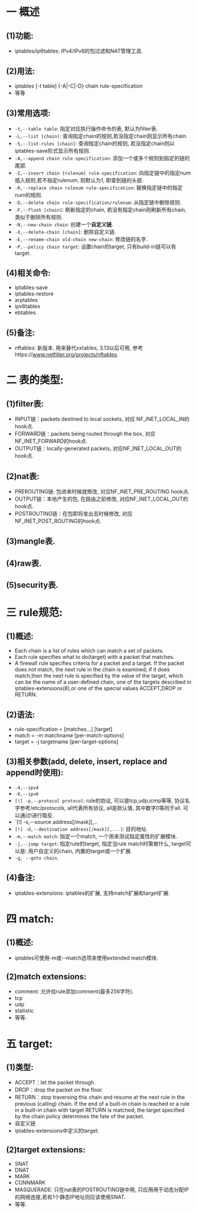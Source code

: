 # 一 概述
## (1)功能:
- iptables/ip6tables: IPv4/IPv6的包过滤和NAT管理工具.

## (2)用法:
- iptables [-t table] {-A|-C|-D} chain rule-specification
- 等等

## (3)常用选项:
- `-t,--table table`: 指定对应执行操作命令的表, 默认为filter表.
- `-L,--list [chain]`: 查询指定chain的规则,若没指定chain则显示所有chain.
- `-S,--list-rules [chain]`: 查询指定chain的规则, 若没指定chain则以iptables-save形式显示所有规则.
- `-A,--append chain rule-specification`: 添加一个或多个规则到指定的链的尾部.
- `-I,--insert chain [rulenum] rule-specification`: 向指定链中的指定num插入规则,若不指定rulenum, 则默认为1, 即查到链的头部.
- `-R,--replace chain rulenum rule-specification`: 替换指定链中的指定num的规则.
- `-D,--delete chain rule-specification/rulenum`: 从指定链中删除规则. 
- `-F,--flush [chain]`: 刷新指定的chain, 若没有指定chain则刷新所有chain, 类似于删除所有规则.
- `-N,--new-chain chain`: 创建一个**自定义链**.
- `-X,--delete-chain [chain]`: 删除自定义链.
- `-E,--rename-chain old-chain new-chain`: 修改链的名字.
- `-P,--policy chain target`: 设置chain的target, 只有build-in链可以有target.

## (4)相关命令:
- iptables-save
- iptables-restore
- arptables
- ipv6tables
- ebtables

## (5)备注:
- nftables: 新版本, 用来替代xxtables, 3.13以后可用, 参考https://www.netfilter.org/projects/nftables.

# 二 表的类型:
## (1)filter表:
- INPUT链：packets destined to local sockets, 对应 NF_INET_LOCAL_IN的hook点.
- FORWARD链：packets being routed through the box, 对应NF_INET_FORWARD的hook点.
- OUTPUT链：locally-generated packets, 对应NF_INET_LOCAL_OUT的hook点.

## (2)nat表:
- PREROUTING链: 包进来时候就修改, 对应NF_INET_PRE_ROUTING hook点.
- OUTPUT链：本地产生的包, 在路由之前修改, 对应NF_INET_LOCAL_OUT的hook点.
- POSTROUTING链：在包即将发出去时候修改, 对应NF_INET_POST_ROUTING的hook点.

## (3)mangle表.

## (4)raw表.

## (5)security表.

# 三 rule规范:
## (1)概述:
- Each chain is a list of rules which can match a set of packets.  
- Each rule specifies what to do(target) with a packet that matches.
- A firewall rule specifies criteria for a packet and a target. If the packet does not match, the next rule in the chain is examined; if it does match,then the next rule is specified by the value of the target, which can be the name of a user-defined chain, one of the targets described in iptables-extensions(8),or one of the special values ACCEPT,DROP or RETURN.

## (2)语法:
- rule-specification = [matches...] [target] 
- match = -m matchname [per-match-options] 
- target = -j targetname [per-target-options]

## (3)相关参数(add, delete, insert, replace and append时使用):
- `-4,--ipv4`
- `-6,--ipv6`
- `[!] -p,--protocol protocol`: rule的协议, 可以是tcp,udp,icmp等等, 协议名字参考/etc/protocols, all代表所有协议, all是默认值, 其中数字0等同于all. 可以通过!进行取反.
- `[!] -s,--source address[/mask][,..
- `[!] -d,--destination address[/mask][,...]`: 目的地址.
- `-m,--match match`: 指定一个match, 一个用来测试指定属性的扩展模块.
- `-j,--jump target`: 指定rule的target, 指定当rule match时需做什么, target可以是: 用户自定义的chain, 内置的target或一个扩展.
- `-g, --goto chain`.

## (4)备注:
- iptables-extensions: iptables的扩展, 支持match扩展和target扩展.

# 四 match:
## (1)概述:
- iptables可使用-m或--match选项来使用extended match模块.

## (2)match extensions:
- comment: 允许给rule添加comment(最多256字符).
- tcp
- udp
- statistic
- 等等.

# 五 target:
## (1)类型:
- ACCEPT：let the packet through.
- DROP：drop the packet on the floor.
- RETURN：stop traversing this chain  and  resume at  the  next  rule in the previous (calling) chain. If the end of a built-in chain is reached or a rule in a built-in chain with target RETURN is matched, the target specified by the chain policy determines the fate of the packet.
- 自定义链
- iptables-extensions中定义的target.

## (2)target extensions:
- SNAT
- DNAT 
- MARK
- CONNMARK
- MASQUERADE: 只在nat表的POSTROUTING链中用, 只应用用于动态分配IP的网络连接,若有1个静态IP地址则应该使用SNAT.
- 等等.
